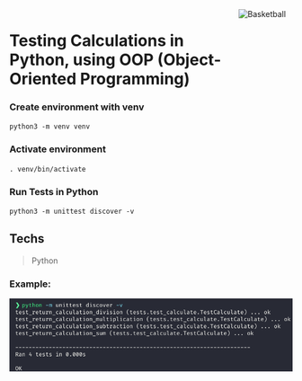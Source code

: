 <img src="https://upload.wikimedia.org/wikipedia/commons/thumb/0/0a/Python.svg/1200px-Python.svg.png" alt="Basketball" title="Basketball" height="96" width="96" align="right"/>

# Testing Calculations in Python, using OOP (Object-Oriented Programming)

### Create environment with venv

```
python3 -m venv venv
```

### Activate environment

```
. venv/bin/activate
```

### Run Tests in Python

```
python3 -m unittest discover -v
```

## Techs

> Python

### Example:

<img src="images/test_pass.png" alt="Basketball" title="Basketball" align="center"/>

